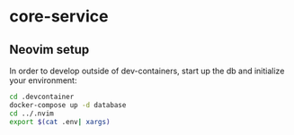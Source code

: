 # core-service

## Neovim setup

In order to develop outside of dev-containers, start up the db and initialize your environment:
```bash
cd .devcontainer 
docker-compose up -d database
cd ../.nvim 
export $(cat .env| xargs)
```
